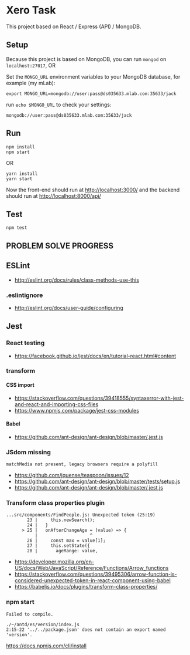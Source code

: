 # Xero Task

This project based on React / Express (API) / MongoDB.
## Setup
Because this project is based on MongoDB, you can run `mongod` on `localhost:27017`, OR

Set the `MONGO_URL` environment variables to your MongoDB  database, for example (my mLab):
```
export MONGO_URL=mongodb://user:pass@ds035633.mlab.com:35633/jack
```
run `echo $MONGO_URL` to check your settings:
```
mongodb://user:pass@ds035633.mlab.com:35633/jack
```

## Run
```
npm install
npm start
```
OR
```
yarn install
yarn start
```

Now the front-end should run at [http://localhost:3000/](http://localhost:3000/) and the backend should run at [http://localhost:8000/api/](http://localhost:8000/api/)

## Test
```
npm test
```

## PROBLEM SOLVE PROGRESS

## ESLint
 - http://eslint.org/docs/rules/class-methods-use-this

### .eslintignore
 - http://eslint.org/docs/user-guide/configuring

## Jest
### React testing
 - https://facebook.github.io/jest/docs/en/tutorial-react.html#content
### transform
#### CSS import
 - https://stackoverflow.com/questions/39418555/syntaxerror-with-jest-and-react-and-importing-css-files
 - https://www.npmjs.com/package/jest-css-modules
#### Babel
 - https://github.com/ant-design/ant-design/blob/master/.jest.js
### JSdom missing
```
matchMedia not present, legacy browsers require a polyfill
```
 - https://github.com/jquense/teaspoon/issues/12
 - https://github.com/ant-design/ant-design/blob/master/tests/setup.js
 - https://github.com/ant-design/ant-design/blob/master/.jest.js

### Transform class properties plugin
```
...src/components/FindPeople.js: Unexpected token (25:19)
        23 |     this.newSearch();
        24 |   }
      > 25 |   onAfterChangeAge = (value) => {
           |                    ^
        26 |     const max = value[1];
        27 |     this.setState({
        28 |       ageRange: value,
```
 - https://developer.mozilla.org/en-US/docs/Web/JavaScript/Reference/Functions/Arrow_functions
 - https://stackoverflow.com/questions/39495306/arrow-function-is-considered-unexpected-token-in-react-component-using-babel
 - https://babeljs.io/docs/plugins/transform-class-properties/

### npm start
```
Failed to compile.

./~/antd/es/version/index.js
2:15-22 '../../package.json' does not contain an export named 'version'.
```
https://docs.npmjs.com/cli/install

